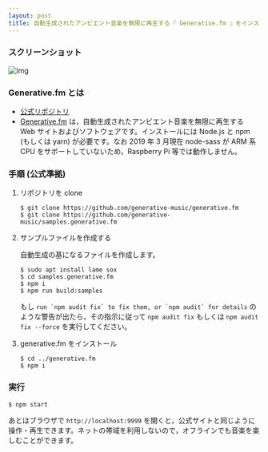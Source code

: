```yaml
---
layout: post
title: 自動生成されたアンビエント音楽を無限に再生する『 Generative.fm 』をインストール
---
```


### スクリーンショット

![img](01.png)


### Generative.fm とは

-   [公式リポジトリ](https://github.com/generative-music/generative.fm)
-   [Generative.fm](https://generative.fm/) は，自動生成されたアンビエント音楽を無限に再生する Web サイトおよびソフトウェアです。インストールには Node.js と npm (もしくは yarn) が必要です。なお 2019 年 3 月現在 node-sass が ARM 系 CPU をサポートしていないため，Raspberry Pi 等では動作しません。


### 手順 (公式準拠)

1.  リポジトリを clone
    
        $ git clone https://github.com/generative-music/generative.fm
        $ git clone https://github.com/generative-music/samples.generative.fm

2.  サンプルファイルを作成する
    
    自動生成の基になるファイルを作成します。
    
        $ sudo apt install lame sox
        $ cd samples.generative.fm
        $ npm i
        $ npm run build:samples
    
    もし ``run `npm audit fix` to fix them, or `npm audit` for details`` のような警告が出たら，その指示に従って `npm audit fix` もしくは `npm audit fix --force` を実行してください。

3.  generative.fm をインストール
    
        $ cd ../generative.fm
        $ npm i


### 実行

    $ npm start

あとはブラウザで `http://localhost:9999` を開くと，公式サイトと同じように操作・再生できます。ネットの帯域を利用しないので，オフラインでも音楽を楽しむことができます。

